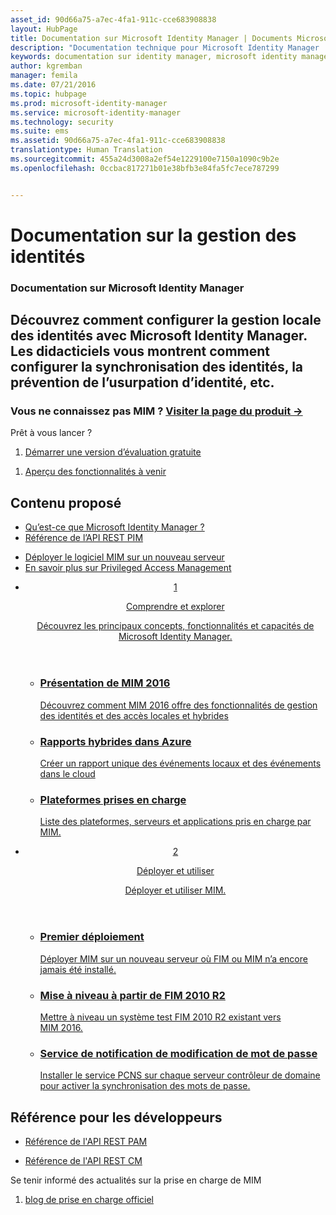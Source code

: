 ```yaml
---
asset_id: 90d66a75-a7ec-4fa1-911c-cce683908838
layout: HubPage
title: Documentation sur Microsoft Identity Manager | Documents Microsoft
description: "Documentation technique pour Microsoft Identity Manager : Gestion locale des identités et des accès"
keywords: documentation sur identity manager, microsoft identity manager, MIM
author: kgremban
manager: femila
ms.date: 07/21/2016
ms.topic: hubpage
ms.prod: microsoft-identity-manager
ms.service: microsoft-identity-manager
ms.technology: security
ms.suite: ems
ms.assetid: 90d66a75-a7ec-4fa1-911c-cce683908838
translationtype: Human Translation
ms.sourcegitcommit: 455a24d3008a2ef54e1229100e7150a1090c9b2e
ms.openlocfilehash: 0ccbac817271b01e38bfb3e84fa5fc7ece787299


---
```

# Documentation sur la gestion des identités
<article id="main">
    <section id="hero-content">
      <h1>Documentation sur Microsoft Identity Manager</h1>
      <h2>Découvrez comment configurer la gestion locale des identités avec Microsoft Identity Manager. Les didacticiels vous montrent comment configurer la synchronisation des identités, la prévention de l’usurpation d’identité, etc.</h2>
      <h3>Vous ne connaissez pas MIM ? <a href="http://go.microsoft.com/fwlink/?LinkId=816853" target="\_blank">Visiter la page du produit &rarr;</a></h3>     
    </section>
    <aside class="alert section-border">
      <p>Prêt à vous lancer ?</p>
      <ol class="action-list">
        <li><a href="https://www.microsoft.com/evalcenter/evaluate-microsoft-identity-manager-2016" target="\_blank" class="button-bordered button-translucent">Démarrer une version d’évaluation gratuite</a></li>
      </ol>
      <ol class="action-list">
        <li><a href="http://connect.microsoft.com/site1164/Downloads/DownloadDetails.aspx?DownloadID=61395" target="\_blank" class="button-bordered button-translucent">Aperçu des fonctionnalités à venir</a></li>
      </ol>
    </aside>
    <section id="featured" class="container">
      <h2 class="section-heading"><span class="icon icon-warning"></span> Contenu proposé</h2>
      <div class="features row">
        <ul class="column column-half">
          <li><a href="/microsoft-identity-manager/understand-explore/microsoft-identity-manager-2016">Qu’est-ce que Microsoft Identity Manager ?</a></li>
          <li><a href="/microsoft-identity-manager/reference/privileged-access-management-rest-api-reference">Référence de l’API REST PIM</a></li>
        </ul>
        <ul class="column column-half">
          <li><a href="/microsoft-identity-manager/deploy-use/microsoft-identity-manager-deploy">Déployer le logiciel MIM sur un nouveau serveur</a></li>
          <li><a href="/microsoft-identity-manager/pam/privileged-identity-management-for-active-directory-domain-services">En savoir plus sur Privileged Access Management</a></li>
        </ul>
      </div>
    </section>
    <div id="journeys">
      <section class="container">
        <ul class="journeys-list">
          <li class="journey-step">
            <header class="journey-step-header row">
              <a href="/microsoft-identity-manager/understand-explore/microsoft-identity-manager-2016">
                <div class="title column-third">
                  <span class="step-number">1</span>
                  <p>Comprendre et explorer</p>
                </div>
                <p class="description column-two-thirds">Découvrez les principaux concepts, fonctionnalités et capacités de Microsoft Identity Manager.
                </p>
              </a>
            </header>
            <section class="journey-step-elements content">
              <ul class="row">
                <li class="column-third">
                  <a href="/microsoft-identity-manager/understand-explore/microsoft-identity-manager-2016">
                    <h3>Présentation de MIM 2016</h3>
                    <p>Découvrez comment MIM 2016 offre des fonctionnalités de gestion des identités et des accès locales et hybrides</p>
                  </a>
                </li>
                <li class="column-third">
                  <a href="/microsoft-identity-manager/understand-explore/identity-manager-hybrid-reporting-azure">
                    <h3>Rapports hybrides dans Azure</h3>
                    <p>Créer un rapport unique des événements locaux et des événements dans le cloud</p>
                  </a>
                </li>
                <li class="column-third">
                  <a href="/microsoft-identity-manager/plan-design/microsoft-identity-manager-2016-supported-platforms">
                    <h3>Plateformes prises en charge</h3>
                    <p>Liste des plateformes, serveurs et applications pris en charge par MIM.</p>
                  </a>
                </li>
              </ul>
            </section>
          </li>
          <li class="journey-step">
            <header class="journey-step-header row">
              <a href="/microsoft-identity-manager/deploy-use/microsoft-identity-manager-deploy">
                <div class="title column-third">
                  <span class="step-number">2</span>
                  <p>Déployer et utiliser</p>
                </div>
                <p class="description column-two-thirds">Déployer et utiliser MIM.
                </p>
              </a>
            </header>
            <section class="journey-step-elements content">
              <ul class="row">
                <li class="column-third">
                  <a href="/microsoft-identity-manager/deploy-use/microsoft-identity-manager-deploy">
                    <h3>Premier déploiement</h3>
                    <p>Déployer MIM sur un nouveau serveur où FIM ou MIM n’a encore jamais été installé.</p>
                  </a>
                </li>
                <li class="column-third">
                  <a href="/microsoft-identity-manager/deploy-use/microsoft-identity-manager-2016-upgrade-from-fim-2010-R2">
                    <h3>Mise à niveau à partir de FIM 2010 R2</h3>
                    <p>Mettre à niveau un système test FIM 2010 R2 existant vers MIM 2016.</p>
                  </a>
                </li>
                <li class="column-third">
                  <a href="/microsoft-identity-manager/deploy-use/deploying-mim-password-change-notification-service-on-domain-controller">
                    <h3>Service de notification de modification de mot de passe</h3>
                    <p>Installer le service PCNS sur chaque serveur contrôleur de domaine pour activer la synchronisation des mots de passe.</p>
                  </a>
                </li>
              </ul>
            </section>
          </li>
        </ul>
      </section>
    </div>
    <div class="section-border">
      <section class="resources container">
        <h2 class="section-heading"><span class="icon icon-options"></span> Référence pour les développeurs</h2>
        <div class="resource-list row">
          <ul class="column-half">
            <li><a href="/microsoft-identity-manager/reference/privileged-access-management-rest-api-reference">Référence de l'API REST PAM</a></li>
          </ul>
          <ul class="column-half">
            <li><a href="/microsoft-identity-manager/reference/certificate-management-rest-api-reference">Référence de l'API REST CM</a></li>
          </ul>
        </div>
      </section>
    </div>
    <aside class="alert alert-social">
      <p>Se tenir informé des actualités sur la prise en charge de MIM</p>
      <ol class="action-list">
        <li><a href="https://blogs.technet.microsoft.com/iamsupport/" target="\_blank" class="button-bordered button-translucent">blog de prise en charge officiel</a></li>
      </ol>
    </aside>
</article>



<!--HONumber=Jul16_HO3-->


